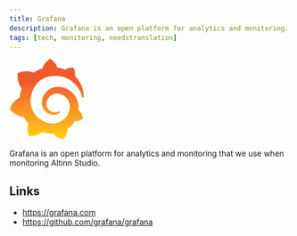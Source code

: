 ```yaml
---
title: Grafana
description: Grafana is an open platform for analytics and monitoring.
tags: [tech, monitoring, needstranslation]
---
```


![Grafana logo](grafana.png "Grafana logo")

Grafana is an open platform for analytics and monitoring that we use when monitoring Altinn Studio.

## Links

- https://grafana.com
- https://github.com/grafana/grafana
